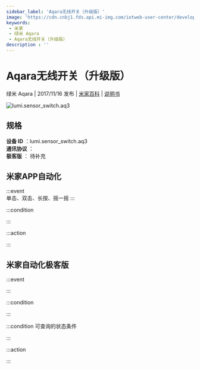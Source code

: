 ```yaml
---
sidebar_label: 'Aqara无线开关（升级版）'
image: 'https://cdn.cnbj1.fds.api.mi-img.com/iotweb-user-center/developer_1679069107221pwuacorG.png?GalaxyAccessKeyId=AKVGLQWBOVIRQ3XLEW&Expires=9223372036854775807&Signature=gwaWuZzN6rqhd0MZltHejU8NMrA='
keywords: 
 - 米家
 - 绿米 Aqara
 - Aqara无线开关（升级版）
description : ''
---
```

# Aqara无线开关（升级版）

绿米 Aqara | 2017/11/16 发布 | [米家百科](https://home.mi.com/webapp/content/baike/product/index.html?model=lumi.sensor_switch.aq3) | [说明书](https://home.mi.com/views/introduction.html?model=lumi.sensor_switch.aq3&region=cn)

![lumi.sensor_switch.aq3](https://cdn.cnbj1.fds.api.mi-img.com/iotweb-user-center/developer_1679069107221pwuacorG.png?GalaxyAccessKeyId=AKVGLQWBOVIRQ3XLEW&Expires=9223372036854775807&Signature=gwaWuZzN6rqhd0MZltHejU8NMrA=)

## 规格  
> 
**设备 ID** ：lumi.sensor_switch.aq3  
**通讯协议** ：  
**极客版**  ： 待补充 


## 米家APP自动化  

:::event  
单击、双击、长按、摇一摇
:::

:::condition  

:::

:::action   

:::

## 米家自动化极客版  

:::event  

:::

:::condition  

:::

:::condition 可查询的状态条件  

:::

:::action  

:::

        
